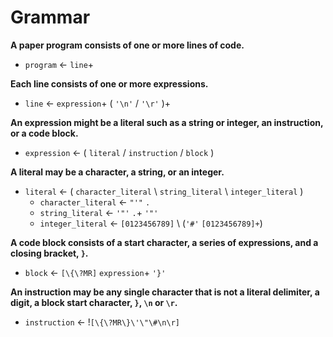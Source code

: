 # Grammar

**A paper program consists of one or more lines of code.**

 - `program` ← `line`+

**Each line consists of one or more expressions.**

 - `line` ← `expression`+ ( `'\n'` / `'\r'` )+

**An expression might be a literal such as a string or integer, an instruction, or a code block.**

 - `expression` ← ( `literal` / `instruction` / `block` )

**A literal may be a character, a string, or an integer.**

 - `literal` ← ( `character_literal` \ `string_literal` \ `integer_literal` )
    - `character_literal` ← `"'"` `.`
    - `string_literal` ← `'"'` `.`+ `'"'`
    - `integer_literal` ← `[0123456789]` \ (`'#'` `[0123456789]+`)

**A code block consists of a start character, a series of expressions, and a closing bracket, `}`.**

 - `block` ← `[\{\?MR]` `expression`+ `'}'`

**An instruction may be any single character that is not a literal delimiter, a digit, a block start character, `}`, `\n` or `\r`.**

 - `instruction` ← !`[\{\?MR\}\'\"\#\n\r]`
